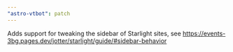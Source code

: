 ```yaml
---
"astro-vtbot": patch
---
```


Adds support for tweaking the sidebar of Starlight sites, see https://events-3bg.pages.dev/jotter/starlight/guide/#sidebar-behavior
